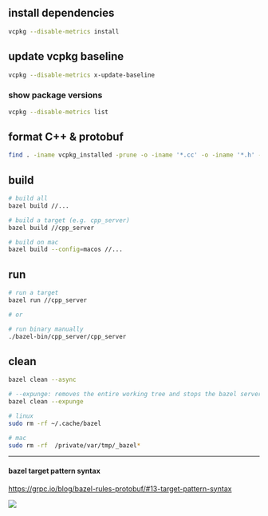 ## install dependencies

```bash
vcpkg --disable-metrics install
```

## update vcpkg baseline

```bash
vcpkg --disable-metrics x-update-baseline
```

### show package versions

```bash
vcpkg --disable-metrics list
```

## format C++ & protobuf

```bash
find . -iname vcpkg_installed -prune -o -iname '*.cc' -o -iname '*.h' -o -iname '*.proto' | xargs clang-format -i
```

## build

```bash
# build all
bazel build //...

# build a target (e.g. cpp_server)
bazel build //cpp_server

# build on mac
bazel build --config=macos //...
```

## run

```bash
# run a target
bazel run //cpp_server

# or

# run binary manually
./bazel-bin/cpp_server/cpp_server
```

## clean

```bash
bazel clean --async

# --expunge: removes the entire working tree and stops the bazel server
bazel clean --expunge

# linux
sudo rm -rf ~/.cache/bazel

# mac
sudo rm -rf  /private/var/tmp/_bazel*
```

---

#### bazel target pattern syntax

https://grpc.io/blog/bazel-rules-protobuf/#13-target-pattern-syntax

![](./target-pattern-syntax.png)
